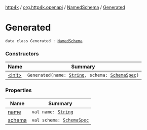 [http4k](../../../index.md) / [org.http4k.openapi](../../index.md) / [NamedSchema](../index.md) / [Generated](./index.md)

# Generated

`data class Generated : `[`NamedSchema`](../index.md)

### Constructors

| Name | Summary |
|---|---|
| [&lt;init&gt;](-init-.md) | `Generated(name: `[`String`](https://kotlinlang.org/api/latest/jvm/stdlib/kotlin/-string/index.html)`, schema: `[`SchemaSpec`](../../-schema-spec/index.md)`)` |

### Properties

| Name | Summary |
|---|---|
| [name](name.md) | `val name: `[`String`](https://kotlinlang.org/api/latest/jvm/stdlib/kotlin/-string/index.html) |
| [schema](schema.md) | `val schema: `[`SchemaSpec`](../../-schema-spec/index.md) |
